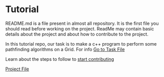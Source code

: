 # Tutorial
README.md is a file present in almost all repository. It is the first file you should read before working on the project.
ReadMe may contain basic details about the project and about how to contribute to the project.

In this tutorial repo, our task is to make a c++ program to perform some pathfinding algorithms on a Grid.
For info [Go to Task File](Task.md)

Learn about the steps to follow to [start contributing](Instructions.md)

[Project File](project.cpp)
